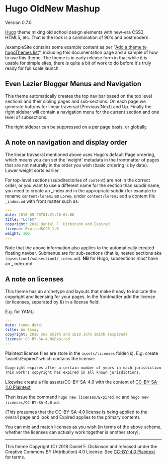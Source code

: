 # Hugo OldNew Mashup

Version 0.7.0

[Hugo](https://gohugo.io) theme mixing old school design elements
with new-era CSS3, HTML5, etc. That is the look is a combination of
90's and postmodern.

/exampleSite contains some example content as per
"[Add a theme to hugoThemes list](https://github.com/gohugoio/hugoThemes#adding-a-theme-to-the-list)",
including this documentation page and a sample of how to use this theme.
The theme is in early release form in that while it is usable for
simple sites, there is quite a bit of  work to do before it's truly
ready for full scale launch.

## Even Lazier Blogger Menus and Navigation

This theme automatically creates the top nav bar based on the top level
sections and their sibling pages and sub-sections.  On each page we
generate buttons for linear traversal (Previous|Next) and Up.
Finally the right sidebar will contain a navigation menu for the
current section and one level of subsections.

The right sidebar can be suppressed on a per page basis, or globally.

## A note on navigation and display order

The linear travseral mentioned above uses Hugo's default Page ordering,
which means you can set the 'weight' metadata in the frontmatter of
pages that are not naturally in the order you wish (basic ordering
is by date).  Lower weight sorts earlier.

For top-level sections (subdirectories of `content`) are not
in the correct order, or you want to use a different name for the
section than subdir name, you need to create an _index.md in the
appropriate subdir (for example to rename `content/lorem1` as
`Lorem`, under `content/lorem1` add a content file `_index.md`
with front matter such as:

```yaml
---
date: 2018-05-20T01:21:20-04:00
title: "Lorem"
copyright: 2018 Daniel F. Dickinson and Expired
license: Expired&CC0-1.0
weight: 100
---
```

Note that the above information also applies to the automatically
created floating navbar.  Submenus are for sub-sections (that is,
nested sections aka `topsection1/subsection1/_index.md`).
**NB** for Hugo, subsections *must* have an _index.md.

## A note on licenses

This theme has an archetype and layouts that make it easy to indicate
the copyright and licensing for your pages.  In the frontmatter add
the license (or licenses, separated by &) in a license field.

E.g. for YAML:

```yaml
---
date: (some date)
title: An Essay
copyright: 2018 Joe Smith and 1818 John Smith (expired)
license: CC-BY-SA-4.0&Expired
---
```

Plaintext license files are store in the `assets/licenses` folder(s).
E.g. create 'assets/Expired' which contains the license:

```txt
Copyright expires after a certain number of years in each jurisdiction.
This work's copyright has expired in all known jurisdictions.
```

Likewise create a file assets/CC-BY-SA-4.0 with the
content of [CC-BY-SA-4.0 Plaintext](https://raw.githubusercontent.com/cshoredaniel/hugo-oldnew-mashup/master/assets/licenses/CC-BY-SA-4.0)

Then issue the command ``hugo new licenses/Expired.md`` and
``hugo new licenses/CC-BY-SA-4.0.md``.

(This presumes that the CC-BY-SA-4.0 license is being applied to the
overall page and look and Expired applies to the primary content).

You can mix and match licenses as you wish (in terms of the above scheme,
whether the licenses can actually work together is another story).

-------
This theme Copyright (C) 2018 Daniel F. Dickinson and released under the
Creative Commons BY (Attribution) 4.0 License.
See [CC-BY-4.0 Plaintext](https://github.com/cshoredaniel/hugo-oldnew-mashup/blob/master/assets/licenses/CC-BY-4.0)
for terms.
